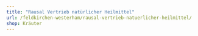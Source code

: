 ```yaml
---
title: "Rausal Vertrieb natürlicher Heilmittel"
url: /feldkirchen-westerham/rausal-vertrieb-natuerlicher-heilmittel/
shop: Kräuter
---
```

